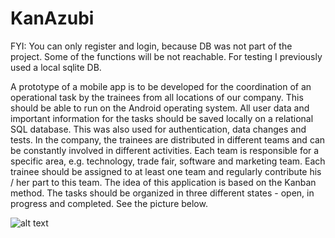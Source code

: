 # KanAzubi
FYI: You can only register and login, because DB was not part of the project. Some of the functions will be not reachable. For testing I previously used a local sqlite DB.

A prototype of a mobile app is to be developed for the coordination of an operational task by the trainees from all locations of our company. This should be able to run on the Android operating system. All user data and important information for the tasks should be saved locally on a relational SQL database. This was also used for authentication, data changes and tests. In the company, the trainees are distributed in different teams and can be constantly involved in different activities. Each team is responsible for a specific area, e.g. technology, trade fair, software and marketing team. Each trainee should be assigned to at least one team and regularly contribute his / her part to this team. The idea of this application is based on the Kanban method. The tasks should be organized in three different states - open, in progress and completed. See the picture below. 

![alt text](https://github.com/techgeek96/KanAzubi/blob/main/kanban-board.png?raw=true)

